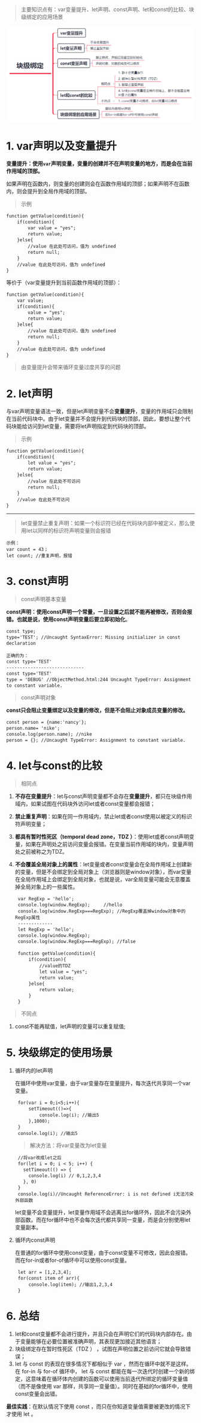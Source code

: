 
> 主要知识点有：var变量提升、let声明、const声明、let和const的比较、块级绑定的应用场景


![块级绑定知识点](https://github.com/CL0610/ES6-learning/blob/master/1.%20%E5%9D%97%E7%BA%A7%E7%BB%91%E5%AE%9A/letAndConst.png)


# 1. var声明以及变量提升 #

**变量提升：使用`var`声明变量，变量的创建并不在声明变量的地方，而是会在当前作用域的顶部。**

如果声明在函数内，则变量的创建则会在函数作用域的顶部；如果声明不在函数内，则会提升到全局作用域的顶部。

> 示例

	function getValue(condition){
		if(condition){
			var value = "yes";
			return value;
		}else{
			//value 在此处可访问，值为 undefined
			return null;
		}
		//value 在此处可访问，值为 undefined
	}

等价于（var变量提升到当前函数作用域的顶部）：
	
	function getValue(condition){
		var value;
		if(condition){
			value = "yes";
			return value;
		}else{
			//value 在此处可访问，值为 undefined
			return null;
		}
		//value 在此处可访问，值为 undefined
	}

> 由变量提升会带来循环变量过度共享的问题

# 2. let声明 #

与var声明变量语法一致，但是let声明变量不会**变量提升**，变量的作用域只会限制在当前代码块中。由于let变量并不会提升到代码块的顶部，因此，要想让整个代码块能给访问到let变量，需要将let声明指定到代码块的顶部。

> 示例


	function getValue(condition){
		if(condition){
			let value = "yes";
			return value;
		}else{
			//value 在此处不可访问
			return null;
		}
		//value 在此处不可访问
	}



----------
> let变量禁止重复声明：如果一个标识符已经在代码块内部中被定义，那么使用let以同样的标识符声明变量则会报错

	示例：
	var count = 43；
	let count; //重复声明，报错


# 3. const声明 #


> const声明基本变量

**const声明：使用const声明一个常量，一旦设置之后就不能再被修改，否则会报错。也就是说，使用const声明变量后要立即初始化**。

	const type;
	type='TEST'; //Uncaught SyntaxError: Missing initializer in const declaration
	
	正确的为：
	const type='TEST'
	-----------------------------
	const type='TEST'
	type = 'DEBUG' //ObjectMethod.html:244 Uncaught TypeError: Assignment to constant variable.

> const声明对象

**const只会阻止变量绑定以及变量的修改，但是不会阻止对象成员变量的修改。**

	const person = {name:'nancy'};
	person.name= 'nike';
	console.log(person.name); //nike
	person = {}; //Uncaught TypeError: Assignment to constant variable.


# 4. let与const的比较 #

> 相同点

1. **不存在变量提升**：let与const声明变量都不会存在**变量提升**，都只在块级作用域内，如果试图在代码块外访问let或者const变量都会报错；
2. **禁止重复声明**：如果在同一作用域内，禁止let或者const使用以被定义的标识符声明变量；
3. **都具有暂时性死区（temporal dead zone，TDZ ）**：使用let或者const声明变量，如果在声明处之前访问变量会报错。在变量当前作用域的块内，变量声明处之前被称之为TDZ。
4. **不会覆盖全局对象上的属性**：let变量或者const变量会在全局作用域上创建新的变量，但是不会绑定到全局对象上（浏览器则是window对象），而var变量在全局作用域上会绑定到全局对象，也就是说，var全局变量可能会无意覆盖掉全局对象上的一些属性。

		var RegExp = 'hello';
		console.log(window.RegExp);		//hello
		console.log(window.RegExp===RegExp); //RegExp覆盖掉window对象中的RegExp属性
		-------------
		let RegExp = 'hello';
		console.log(window.RegExp);
		console.log(window.RegExp===RegExp); //false

		function getValue(condition){
			if(condition){
				//value的TDZ
				let value = "yes";
				return value;
			}else{
				return value;
			}
		}

> 不同点

1. const不能再赋值，let声明的变量可以重复赋值;

		

# 5. 块级绑定的使用场景 #

1. 循环内的let声明

	在循环中使用var变量，由于var变量存在变量提升，每次迭代共享同一个var变量。
	
	
		for(var i = 0;i<5;i++){
			setTimeout(()=>{
				console.log(i); //输出5
			},1000);
		}
		console.log(i); //输出5
	
	> 解决方法：将var变量改为let变量
	
		//将var改成let之后
		for(let i = 0; i < 5; i++) {
		  setTimeout(() => {
		    console.log(i) // 0,1,2,3,4
		  }, 0)
		}
		console.log(i)//Uncaught ReferenceError: i is not defined i无法污染外部函数
	
	let变量不会变量提升，let变量作用域不会逃离出for循环外，因此不会污染外部函数。而在for循环中也不会每次迭代都共享同一变量，而是会分别使用let变量副本。

2. 循环内const声明

	在普通的for循环中使用const变量，由于const变量不可修改，因此会报错。而在for-in或者for-of循环中可以使用const变量。

		let arr = [1,2,3,4];
		for(const item of arr){
			console.log(item); //输出1,2,3,4
		}

	

# 6. 总结 #
1. let和const变量都不会进行提升，并且只会在声明它们的代码块内部存在。由于变量能够在必要位置被准确声明，其表现更加接近其他语言；
2. 块级绑定存在暂时性死区（TDZ ） ，试图在声明位置之前访问它就会导致错误；
3. let 与 const 的表现在很多情况下都相似于 var ，然而在循环中就不是这样。在 for-in
与 for-of 循环中， let 与 const 都能在每一次迭代时创建一个新的绑定，这意味着在循环体内创建的函数可以使用当前迭代所绑定的循环变量值（而不是像使用 var 那样，共享同一变量值）。同时在基础的for循环中，使用const变量会出错。

**最佳实践**：在默认情况下使用 const ，而只在你知道变量值需要被更改的情况下才使用 let 。
